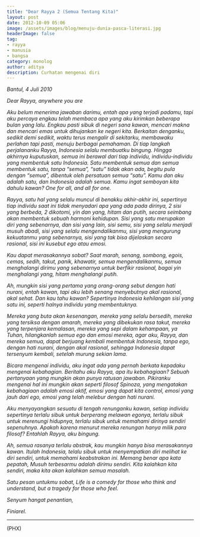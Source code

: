 ```yaml
---
title: "Dear Rayya 2 (Semua Tentang Kita)"
layout: post
date: 2012-10-09 05:06
image: /assets/images/blog/menuju-dunia-pasca-literasi.jpg
headerImage: false
tag:
- rayya
- manusia
- bangsa
category: monolog
author: aditya 
description: Curhatan mengenai diri
---
```


_Bantul, 4 Juli 2010_

_Dear Rayya, anywhere you are_

_Aku belum menerima jawaban darimu, entah apa yang terjadi padamu, tapi aku percaya engkau telah membaca apa yang aku kirimkan beberapa bulan yang lalu. Engkau pasti sibuk di negeri sana kawan, mencari makna dan mencari emas untuk dihujankan ke negeri kita. Berkaitan denganku, sedikit demi sedikit, waktu terus mengalir di sekitarku, membawaku perlahan tapi pasti, menuju berbagai pemahaman. Di tiap langkah perjalananku Rayya, Indonesia selalu membuatku bingung. Hingga akhirnya kuputuskan, semua ini berawal dari tiap individu, individu-individu yang membentuk satu Indonesia. Satu membentuk semua dan semua membentuk satu, tanpa “semua”, “satu” tidak akan ada, begitu pula dengan “semua”, dibentuk oleh persatuan semua “satu”. Kamu dan aku adalah satu, dan Indonesia adalah semua. Kamu ingat semboyan kita dahulu kawan? One for all, and all for one._

_Rayya, satu hal yang selalu muncul di benakku akhir-akhir ini, sepertinya tiap individu saat ini tidak menyadari apa yang ada pada dirinya, 2 sisi yang berbeda, 2 dikotomi, yin dan yang, hitam dan putih, secara seimbang akan membentuk sebuah harmoni kehidupan. Sisi yang satu merupakan diri yang sebenarnya, dan sisi yang lain, sisi semu, sisi yang selalu menjadi musuh abadi, sisi yang selalu mengendalikanmu, sisi yang mengurung kekuatanmu yang sebenarnya, sisi yang tak bisa dijelaskan secara rasional, sisi ini kusebut ego atau emosi._

_Kau dapat merasakannya sobat? Saat marah, senang, sombong, egois, cemas, sedih, takut, panik, khawatir, semua mengendalikanmu, semua menghalangi dirimu yang sebenarnya untuk berfikir rasional, bagai yin menghalangi yang, hitam menghalangi putih._

_Ah, mungkin sisi yang pertama yang orang-orang sebut dengan hati nurani, entah kawan, tapi aku lebih senang menyebutnya akal rasional, akal sehat. Dan kau tahu kawan? Sepertinya Indonesia kehilangan sisi yang satu ini, seperti halnya individu yang membentuknya._

_Mereka yang buta akan kesenangan, mereka yang selalu bersedih, mereka yang tersiksa dengan amarah, mereka yang dibekukan rasa takut, mereka yang terpenjara kemalasan, mereka yang sepi dalam kehampaan, ya Tuhan, hilangkanlah semua ego dan emosi mereka, agar aku, Rayya, dan mereka semua, dapat berjuang kembali membentuk Indonesia, tanpa ego, dengan hati nurani, dengan akal rasional, sehingga Indonesia dapat tersenyum kembali, setelah murung sekian lama._

_Bicara mengenai individu, aku ingat ada yang pernah berkata kepadaku mengenai kebahagian. Beritahu aku Rayya, apa itu kebahagiaan? Sebuah pertanyaan yang mungkin akan punya ratusan jawaban. Pikiranku mengenai hal ini mungkin akan seperti  filosof Spinoza, yang mengatakan kebahagiaan adalah emosi aktif, emosi yang dapat kita control, emosi yang jauh dari ego, emosi yang telah melebur dengan hati nurani._

_Aku menyayangkan sesuatu di tengah renunganku kawan, setiap individu sepertinya terlalu sibuk untuk berperang melawan egonya, terlalu sibuk untuk merenungi hidupnya, terlalu sibuk untuk memahami dirinya sendiri sepenuhnya. Apakah karena menurut mereka renungan hanya milik para filosof? Entahlah Rayya, aku bingung._

_Ah, semua rasanya terlalu abstrak, kau mungkin hanya bisa merasakannya kawan. Itulah Indonesia, telalu sibuk untuk menyempatkan diri melihat ke diri sendiri, untuk memahami keabstrakan ini. Memang benar apa kata pepatah, Musuh terbesarmu adalah dirimu sendiri. Kita kalahkan kita sendiri, maka kita akan kalahkan semua masalah._

_Satu pesan untukmu sobat, Life is a comedy for those who think and understand, but a tragedy for those who feel._

_Senyum hangat penantian,_

_Finiarel._

***

(PHX)